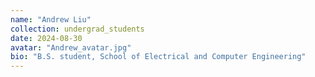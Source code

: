 ```yaml
---
name: "Andrew Liu"
collection: undergrad_students
date: 2024-08-30
avatar: "Andrew_avatar.jpg"
bio: "B.S. student, School of Electrical and Computer Engineering"
---
```

